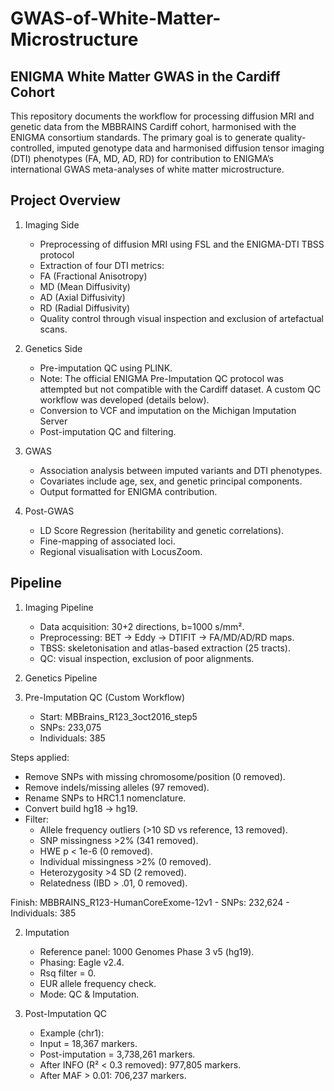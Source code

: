 # GWAS-of-White-Matter-Microstructure

## ENIGMA White Matter GWAS in the Cardiff Cohort

This repository documents the workflow for processing diffusion MRI and genetic data from the MBBRAINS Cardiff cohort, harmonised with the ENIGMA consortium
 standards.
The primary goal is to generate quality-controlled, imputed genotype data and harmonised diffusion tensor imaging (DTI) phenotypes (FA, MD, AD, RD) for contribution to ENIGMA’s international GWAS meta-analyses of white matter microstructure.

## Project Overview

1. Imaging Side
   - Preprocessing of diffusion MRI using FSL and the ENIGMA-DTI TBSS protocol
   - Extraction of four DTI metrics:
   - FA (Fractional Anisotropy)
   - MD (Mean Diffusivity)
   - AD (Axial Diffusivity)
   - RD (Radial Diffusivity)
   - Quality control through visual inspection and exclusion of artefactual scans.

2. Genetics Side
   - Pre-imputation QC using PLINK.
   - Note: The official ENIGMA Pre-Imputation QC protocol was attempted but not compatible with the Cardiff dataset. A custom QC workflow was developed (details below).
   - Conversion to VCF and imputation on the Michigan Imputation Server
   - Post-imputation QC and filtering.

3. GWAS
   - Association analysis between imputed variants and DTI phenotypes.
   - Covariates include age, sex, and genetic principal components.
   - Output formatted for ENIGMA contribution.

4. Post-GWAS
   - LD Score Regression (heritability and genetic correlations).
   - Fine-mapping of associated loci.
   - Regional visualisation with LocusZoom.

## Pipeline

1. Imaging Pipeline
   - Data acquisition: 30+2 directions, b=1000 s/mm².
   - Preprocessing: BET → Eddy → DTIFIT → FA/MD/AD/RD maps.
   - TBSS: skeletonisation and atlas-based extraction (25 tracts).
   - QC: visual inspection, exclusion of poor alignments.

2. Genetics Pipeline
1. Pre-Imputation QC (Custom Workflow)
   - Start: MBBrains_R123_3oct2016_step5
   - SNPs: 233,075
   - Individuals: 385

Steps applied:
   - Remove SNPs with missing chromosome/position (0 removed).
   - Remove indels/missing alleles (97 removed).
   - Rename SNPs to HRC1.1 nomenclature.
   - Convert build hg18 → hg19.
   - Filter:
     - Allele frequency outliers (>10 SD vs reference, 13 removed).
     - SNP missingness >2% (341 removed).
     - HWE p < 1e-6 (0 removed).
     - Individual missingness >2% (0 removed).
     - Heterozygosity >4 SD (2 removed).
     - Relatedness (IBD > .01, 0 removed).

Finish: MBBRAINS_R123-HumanCoreExome-12v1
    - SNPs: 232,624
    - Individuals: 385

2. Imputation
    - Reference panel: 1000 Genomes Phase 3 v5 (hg19).
    - Phasing: Eagle v2.4.
    - Rsq filter = 0.
    - EUR allele frequency check.
    - Mode: QC & Imputation.

3. Post-Imputation QC
    - Example (chr1):
    - Input = 18,367 markers.
    - Post-imputation = 3,738,261 markers.
    - After INFO (R² < 0.3 removed): 977,805 markers.
    - After MAF > 0.01: 706,237 markers.
